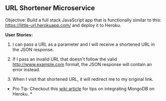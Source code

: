## URL Shortener Microservice

Objective: Build a full stack JavaScript app that is functionally similar to this: https://little-url.herokuapp.com/ and deploy it to Heroku.


**User Stories:**

 1. I can pass a URL as a parameter and I will receive a shortened URL in the JSON response.

 2. If I pass an invalid URL that doesn't follow the valid http://www.example.com format, the JSON response will contain an error instead.

 3. When I visit that shortened URL, it will redirect me to my original link.

 * Pro Tip: Checkout this [wiki article](https://github.com/FreeCodeCamp/FreeCodeCamp/wiki/Using-MongoDB-And-Deploying-To-Heroku) for tips on integrating MongoDB on Heroku. *
 